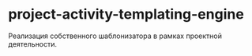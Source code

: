 # project-activity-templating-engine
Реализация собственного шаблонизатора в рамках проектной деятельности.
